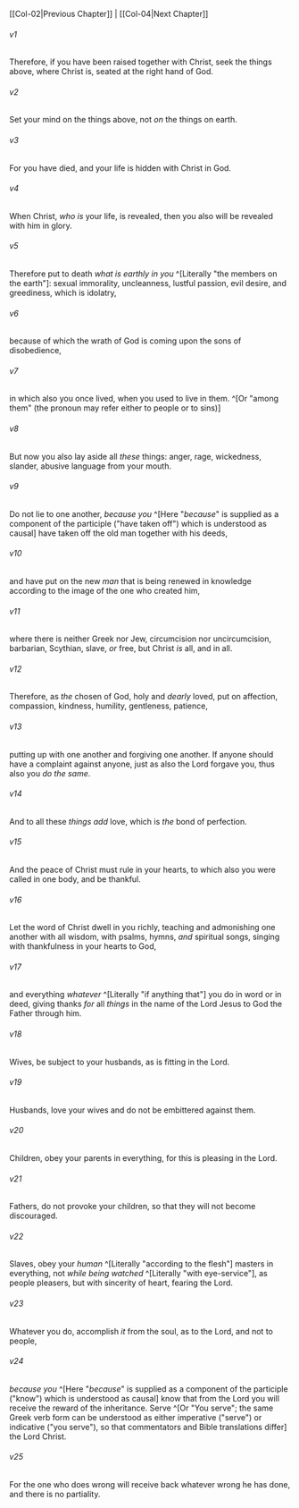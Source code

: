 ﻿---
aliases:
  - Colossians 3
---

[[Col-02|Previous Chapter]] | [[Col-04|Next Chapter]]

###### v1
Therefore, if you have been raised together with Christ, seek the things above, where Christ is, seated at the right hand of God.

###### v2
Set your mind on the things above, not _on_ the things on earth.

###### v3
For you have died, and your life is hidden with Christ in God.

###### v4
When Christ, _who is_ your life, is revealed, then you also will be revealed with him in glory.

###### v5
Therefore put to death _what is earthly in you_ ^[Literally "the members on the earth"]: sexual immorality, uncleanness, lustful passion, evil desire, and greediness, which is idolatry,

###### v6
because of which the wrath of God is coming upon the sons of disobedience,

###### v7
in which also you once lived, when you used to live in them. ^[Or "among them" (the pronoun may refer either to people or to sins)]

###### v8
But now you also lay aside all _these_ things: anger, rage, wickedness, slander, abusive language from your mouth.

###### v9
Do not lie to one another, _because you_ ^[Here "_because_" is supplied as a component of the participle ("have taken off") which is understood as causal] have taken off the old man together with his deeds,

###### v10
and have put on the new _man_ that is being renewed in knowledge according to the image of the one who created him,

###### v11
where there is neither Greek nor Jew, circumcision nor uncircumcision, barbarian, Scythian, slave, _or_ free, but Christ _is_ all, and in all.

###### v12
Therefore, as _the_ chosen of God, holy and _dearly_ loved, put on affection, compassion, kindness, humility, gentleness, patience,

###### v13
putting up with one another and forgiving one another. If anyone should have a complaint against anyone, just as also the Lord forgave you, thus also you _do the same_.

###### v14
And to all these _things_ _add_ love, which is _the_ bond of perfection.

###### v15
And the peace of Christ must rule in your hearts, to which also you were called in one body, and be thankful.

###### v16
Let the word of Christ dwell in you richly, teaching and admonishing one another with all wisdom, with psalms, hymns, _and_ spiritual songs, singing with thankfulness in your hearts to God,

###### v17
and everything _whatever_ ^[Literally "if anything that"] you do in word or in deed, giving thanks _for_ all _things_ in the name of the Lord Jesus to God the Father through him.

###### v18
Wives, be subject to your husbands, as is fitting in the Lord.

###### v19
Husbands, love your wives and do not be embittered against them.

###### v20
Children, obey your parents in everything, for this is pleasing in the Lord.

###### v21
Fathers, do not provoke your children, so that they will not become discouraged.

###### v22
Slaves, obey your _human_ ^[Literally "according to the flesh"] masters in everything, not _while being watched_ ^[Literally "with eye-service"], as people pleasers, but with sincerity of heart, fearing the Lord.

###### v23
Whatever you do, accomplish _it_ from the soul, as to the Lord, and not to people,

###### v24
_because you_ ^[Here "_because_" is supplied as a component of the participle ("know") which is understood as causal] know that from the Lord you will receive the reward of the inheritance. Serve ^[Or "You serve"; the same Greek verb form can be understood as either imperative ("serve") or indicative ("you serve"), so that commentators and Bible translations differ] the Lord Christ.

###### v25
For the one who does wrong will receive back whatever wrong he has done, and there is no partiality.